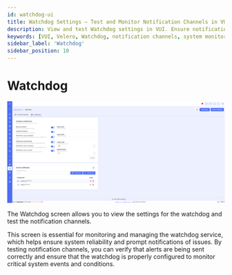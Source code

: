```yaml
---
id: watchdog-ui
title: Watchdog Settings – Test and Monitor Notification Channels in VUI
description: View and test Watchdog settings in VUI. Ensure notifications are correctly configured to alert you of critical events and system issues for improved reliability and observability.
keywords: [VUI, Velero, Watchdog, notification channels, system monitoring, alert configuration, Kubernetes, VUI Watchdog, test notifications]
sidebar_label: 'Watchdog'
sidebar_position: 10
---
```


# Watchdog

![watchdog configuration](./../../assets/screenshots/15_watchdog.png)

The Watchdog screen allows you to view the settings for the watchdog and test the notification channels.

This screen is essential for monitoring and managing the watchdog service, which helps ensure system reliability and prompt notifications of issues. By testing notification channels, you can verify that alerts are being sent correctly and ensure that the watchdog is properly configured to monitor critical system events and conditions. 